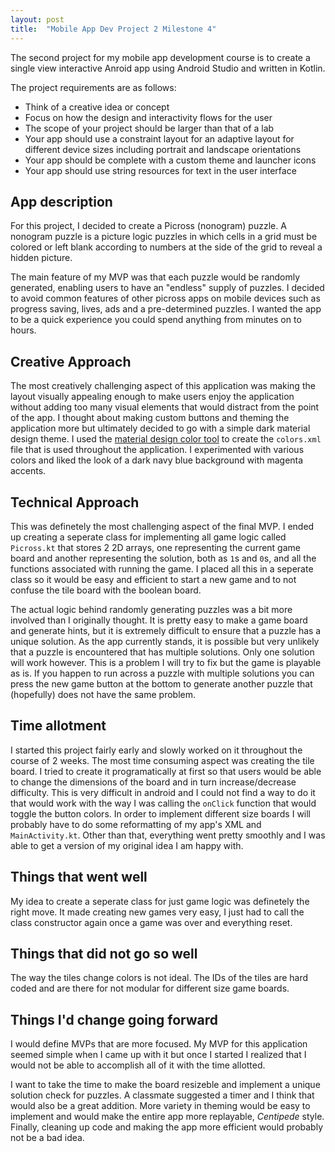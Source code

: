 ```yaml
---
layout: post
title:  "Mobile App Dev Project 2 Milestone 4"
---
```


The second project for my mobile app development course is to create a single view interactive Anroid app using Android Studio and written in Kotlin. 

The project requirements are as follows:
- Think of a creative idea or concept
- Focus on how the design and interactivity flows for the user
- The scope of your project should be larger than that of a lab
- Your app should use a constraint layout for an adaptive layout for different device sizes including portrait and landscape orientations
- Your app should be complete with a custom theme and launcher icons
- Your app should use string resources for text in the user interface

## App description
For this project, I decided to create a Picross (nonogram) puzzle. A nonogram puzzle is a picture logic puzzles in which cells in a grid must be colored or left blank according to numbers at the side of the grid to reveal a hidden picture.

The main feature of my MVP was that each puzzle would be randomly generated, enabling users to have an "endless" supply of puzzles. I decided to avoid common features of other picross apps on mobile devices such as progress saving, lives, ads and a pre-determined puzzles. I wanted the app to be a quick experience you could spend anything from minutes on to hours. 

## Creative Approach
The most creatively challenging aspect of this application was making the layout visually appealing enough to make users enjoy the application without adding too many visual elements that would distract from the point of the app. I thought about making custom buttons and theming the application more but ultimately decided to go with a simple dark material design theme. I used the [material design color tool](https://material.io/resources/color/) to create the `colors.xml` file that is used throughout the application. I experimented with various colors and liked the look of a dark navy blue background with magenta accents.

## Technical Approach
This was definetely the most challenging aspect of the final MVP. I ended up creating a seperate class for implementing all game logic called `Picross.kt` that stores 2 2D arrays, one representing the current game board and another representing the solution, both as `1`s and `0`s, and all the functions associated with running the game. I placed all this in a seperate class so it would be easy and efficient to start a new game and to not confuse the tile board with the boolean board. 

The actual logic behind randomly generating puzzles was a bit more involved than I originally thought. It is pretty easy to make a game board and generate hints, but it is extremely difficult to ensure that a puzzle has a unique solution. As the app currently stands, it is possible but very unlikely that a puzzle is encountered that has multiple solutions. Only one solution will work however. This is a problem I will try to fix but the game is playable as is. If you happen to run across a puzzle with multiple solutions you can press the new game button at the bottom to generate another puzzle that (hopefully) does not have the same problem. 

## Time allotment
I started this project fairly early and slowly worked on it throughout the course of 2 weeks. The most time consuming aspect was creating the tile board. I tried to create it programatically at first so that users would be able to change the dimensions of the board and in turn increase/decrease difficulty. This is very difficult in android and I could not find a way to do it that would work with the way I was calling the `onClick` function that would toggle the button colors. In order to implement different size boards I will probably have to do some reformatting of my app's XML and `MainActivity.kt`. Other than that, everything went pretty smoothly and I was able to get a version of my original idea I am happy with. 

## Things that went well
My idea to create a seperate class for just game logic was definetely the right move. It made creating new games very easy, I just had to call the class constructor again once a game was over and everything reset.

## Things that did not go so well
The way the tiles change colors is not ideal. The IDs of the tiles are hard coded and are there for not modular for different size game boards.

## Things I'd change going forward
I would define MVPs that are more focused. My MVP for this application seemed simple when I came up with it but once I started I realized that I would not be able to accomplish all of it with the time allotted. 

I want to take the time to make the board resizeble and implement a unique solution check for puzzles. A classmate suggested a timer and I think that would also be a great addition. More variety in theming would be easy to implement and would make the entire app more replayable, _Centipede_ style. Finally, cleaning up code and making the app more efficient would probably not be a bad idea. 